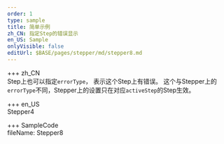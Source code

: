 ```yaml
---   
order: 1  
type: sample  
title: 简单示例   
zh_CN: 指定Step的错误显示   
en_US: Sample
onlyVisible: false
editUrl: $BASE/pages/stepper/md/stepper8.md
---      
```


+++ zh_CN   
Step上也可以指定<Code>errorType</Code>， 表示这个Step上有错误。
这个与Stepper上的<Code>errorType</Code>不同，Stepper上的设置只在对应<Code>activeStep</Code>的Step生效。

+++ en_US   
Stepper4

+++ SampleCode  
fileName: Stepper8
